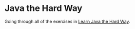 # Java the Hard Way

Going through all of the exercises in [Learn Java the Hard Way](https://learnjavathehardway.org/book/). 
